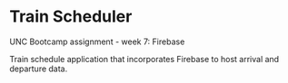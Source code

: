 # Train Scheduler
UNC Bootcamp assignment - week 7: Firebase

Train schedule application that incorporates Firebase to host arrival and departure data.
